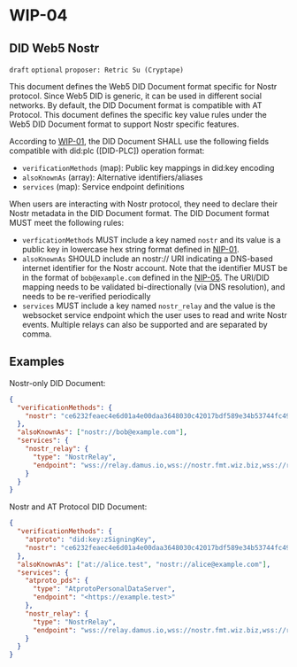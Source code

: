# WIP-04

## DID Web5 Nostr

`draft` `optional` `proposer: Retric Su (Cryptape)`

This document defines the Web5 DID Document format specific for Nostr protocol. Since Web5 DID is generic, it can be used in different social networks. By default, the DID Document format is compatible with AT Protocol. This document defines the specific key value rules under the Web5 DID Document format to support Nostr specific features.

According to [WIP-01](01.md), the DID Document SHALL use the following fields compatible with did:plc ([DID-PLC]) operation format:

- `verificationMethods` (map): Public key mappings in did:key encoding
- `alsoKnownAs` (array): Alternative identifiers/aliases
- `services` (map): Service endpoint definitions

When users are interacting with Nostr protocol, they need to declare their Nostr metadata in the DID Document format. The DID Document format MUST meet the following rules:

- `verficationMethods` MUST include a key named `nostr` and its value is a public key in lowercase hex string format defined in [NIP-01](https://github.com/nostr-protocol/nips/blob/master/01.md).
- `alsoKnownAs` SHOULD include an nostr:// URI indicating a DNS-based internet identifier for the Nostr account. Note that the identifier MUST be in the format of `bob@example.com` defined in the [NIP-05](https://github.com/nostr-protocol/nips/blob/master/05.md). The URI/DID mapping needs to be validated bi-directionally (via DNS resolution), and needs to be re-verified periodically
- `services` MUST include a key named `nostr_relay` and the value is the websocket service endpoint which the user uses to read and write Nostr events. Multiple relays can also be supported and are separated by comma.

## Examples

Nostr-only DID Document:

```json
{
  "verificationMethods": {
    "nostr": "ce6232feaec4e6d01a4e00daa3648030c42017bdf589e34b53744fc49c5cba8a"
  },
  "alsoKnownAs": ["nostr://bob@example.com"],
  "services": {
    "nostr_relay": {
      "type": "NostrRelay",
      "endpoint": "wss://relay.damus.io,wss://nostr.fmt.wiz.biz,wss://relay.nostr.band"
    }
  }
}
```

Nostr and AT Protocol DID Document:

```json
{
  "verificationMethods": {
    "atproto": "did:key:zSigningKey",
    "nostr": "ce6232feaec4e6d01a4e00daa3648030c42017bdf589e34b53744fc49c5cba8a"
  },
  "alsoKnownAs": ["at://alice.test", "nostr://alice@example.com"],
  "services": {
    "atproto_pds": {
      "type": "AtprotoPersonalDataServer", 
      "endpoint": "<https://example.test>"
    },
    "nostr_relay": {
      "type": "NostrRelay",
      "endpoint": "wss://relay.damus.io,wss://nostr.fmt.wiz.biz,wss://relay.nostr.band"
    }
  }
}
```

